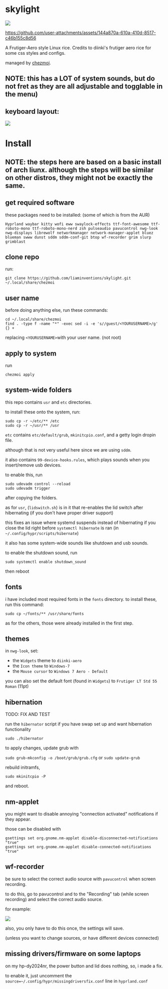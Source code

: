 
# skylight  
![](https://raw.githubusercontent.com/liaminventions/skylight/refs/heads/main/images/example.png?token=GHSAT0AAAAAADEUWVVRVWODCELT7DVSZFHI2BXIM7A)

https://github.com/user-attachments/assets/144a870a-610a-410d-8517-c46b155c8d56

A Frutiger-Aero style Linux rice.
Credits to diinki's frutiger aero rice for some css styles and configs.

managed by [chezmoi](https://github.com/twpayne/chezmoi).

## NOTE: this has a LOT of system sounds, but do not fret as they are all adjustable and togglable in the menu) 

## keyboard layout:

![](https://raw.githubusercontent.com/liaminventions/skylight/main/layout.svg)

# Install 
## NOTE: the steps here are based on a basic install of arch liunx. although the steps will be similar on other distros, they might not be exactly the same. 
## get required software
these packages need to be installed: (some of which is from the AUR)
```
Hyprland waybar kitty wofi eww swaylock-effects ttf-font-awesome ttf-roboto-mono ttf-roboto-mono-nerd zsh pulseaudio pavucontrol nwg-look nwg-displays librewolf networkmanager network-manager-applet bluez blueman swww dunst sddm sddm-conf-git btop wf-recorder grim slurp grimblast
```

## clone repo
run: 
``` 
git clone https://github.com/liaminventions/skylight.git ~/.local/share/chezmoi
```

## user name

before doing anything else, run these commands:
```
cd ~/.local/share/chezmoi
find . -type f -name "*" -exec sed -i -e 's//guest/<YOURUSERNAME>/g' {} + 
```
replacing `<YOURUSERNAME>`with your user name. (not root)

## apply to system
run
```
chezmoi apply
```

## system-wide folders

this repo contains `usr` and `etc` directories.

to install these onto the system, run: 

```
sudo cp -r ~/etc/** /etc
sudo cp -r ~/usr/** /usr
```

`etc` contains `etc/default/grub`, `mkinitcpio.conf`, and a getty login dropin file. 

although that is not very useful here since we are using `sddm`.

it also contains `99-device-hooks.rules`, which plays sounds when you insert/remove usb devices.

to enable this, run 

```
sudo udevadm control --reload
sudo udevadm trigger
```
after copying the folders.


as for `usr`, (`lidswitch.sh`) is in it that re-enables the lid switch after hibernating (if you don't have proper driver support)

this fixes an issue where systemd suspends instead of hibernating if you close the lid right before `systemctl hibernate` is ran (in `~/.config/hypr/scripts/hibernate`) 

it also has some system-wide sounds like shutdown and usb sounds.

to enable the shutdown sound, run 
```
sudo systemctl enable shutdown_sound
```
then reboot

## fonts 

i have included most required fonts in the `fonts` directory.
to install these, run this command:
``` 
sudo cp ~/fonts/** /usr/share/fonts
```

as for the others, those were already installed in the first step.

## themes 

in `nwg-look`, set:

 - the `Widgets` theme to `diinki-aero` 
 - the `Icon theme` to `Windows-7`
 - the `Mouse cursor` to `Windows 7 Aero - Default`

you can also set the default font (found in `Widgets`) to `Frutiger LT Std 55 Roman` (11pt) 

## hibernation
TODO: FIX AND TEST

run the `hibernator` script if you have swap set up and want hibernation functionality

```
sudo ./hibernator
```

to apply changes, update grub with

`sudo grub-mkconfig -o /boot/grub/grub.cfg` or `sudo update-grub`

rebuild initramfs,
```
sudo mkinitcpio -P
```
and reboot.

## nm-applet 

you might want to disable annoying "connection activated" notifications if they appear.
 
those can be disabled with
 
```
gsettings set org.gnome.nm-applet disable-disconnected-notifications "true"
gsettings set org.gnome.nm-applet disable-connected-notifications "true"
```

## wf-recorder

be sure to select the correct audio source with `pavucontrol` when screen recording.

to do this, go to pavucontrol and to the "Recording" tab (while screen recording) and select the correct audio source.

for example:

![](https://github.com/liaminventions/skylight/blob/main/images/pa.png?raw=true)

also, you only have to do this once, the settings will save. 

(unless you want to change sources, or have different devices connected)

## missing drivers/firmware on some laptops

on my hp-dy2024nr, the power button and lid does nothing, so, i made a fix.

to enable it, just uncomment the `source=~/.config/hypr/missingdriversfix.conf` line in `hyprland.conf`
